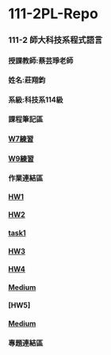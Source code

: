 # 111-2PL-Repo
### 111-2 師大科技系程式語言 
#### 授課教師:蔡芸琤老師
#### 姓名:莊翔鈞
#### 系級:科技系114級
#### 課程筆記區 
#### [W7練習](https://github.com/41071223H/111-2PL-Repo/blob/99e0a9a196a6cc5a9d278d2d8d8cbfa0315879eb/W7%E7%B7%B4%E7%BF%92.ipynb)
#### [W9練習](https://github.com/41071223H/111-2PL-Repo/blob/8a53aac82f98d6829da237f3d0fdf154037e1119/W9%E7%B7%B4%E7%BF%92.ipynb)
#### 作業連結區 
#### [HW1](https://github.com/41071223H/111-2PL-Repo/blob/ee8e66bbbe078258337955de5b632c482d47c177/HW1%20%E5%BB%B6%E4%BC%B8.ipynb)
#### [HW2](https://github.com/41071223H/111-2PL-Repo/blob/2f46ca2fc99908e9c50509076fd7a7bad5912cd9/HW2.ipynb) 
#### [task1](https://github.com/41071223H/111-2PL-Repo/blob/f31a39e63e58fc2f561d54aa0584aeebb26913be/1.ipynb)
#### [HW3](https://github.com/41071223H/111-2PL-Repo/blob/fa992ca0965661941f3baf626083de8e5392854d/HW3.ipynb)
#### [HW4](https://github.com/41071223H/111-2PL-Repo/blob/df34b0b2329788d0e46ee9197e87de457103cca4/HW4.ipynb)
#### [Medium](https://medium.com/@potter20021130/%E6%96%87%E5%AD%97%E6%8E%A2%E5%8B%98-tesla-model-3-%E8%A9%95%E8%AB%96-82e5f04ec572)
#### [HW5]
#### [Medium](https://medium.com/@potter20021130/%E5%85%A9%E6%AE%B5%E5%BC%8F%E5%BE%85%E8%BD%89-24ca9630bff9)
#### 專題連結區
